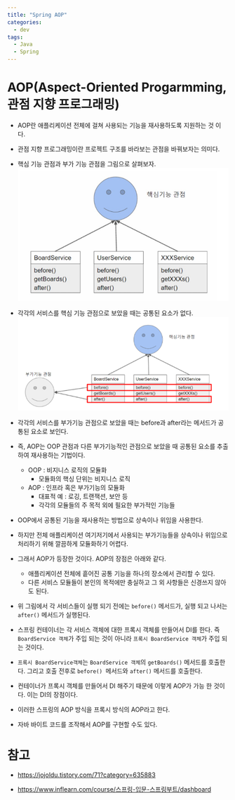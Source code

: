 ```yaml
---
title: "Spring AOP"
categories:
  - dev
tags:
  - Java
  - Spring
---
```


# AOP(Aspect-Oriented Progarmming, 관점 지향 프로그래밍)

- AOP란 애플리케이션 전체에 걸쳐 사용되는 기능을 재사용하도록 지원하는 것 이다.

- 관점 지향 프로그래밍이란 프로젝트 구조를 바라보는 관점을 바꿔보자는 의미다.
- 핵심 기능 관점과 부가 기능 관점을 그림으로 살펴보자.
![](../../assets/images/2020-09-19-13-06-32.png)
- 각각의 서비스를 핵심 기능 관점으로 보았을 때는 공통된 요소가 없다.
  ![](../../assets/images/2020-09-19-13-07-49.png)
- 각각의 서비스를 부가기능 관점으로 보았을 때는 before과 after라는 메서드가 공통된 요소로 보인다.
- 즉, AOP는 OOP 관점과 다른 부가기능적인 관점으로 보았을 때 공통된 요소를 추출하여 재사용하는 기법이다. 
  - OOP : 비지니스 로직의 모듈화
    - 모듈화의 핵싱 단위는 비지니스 로직
  - AOP : 인프라 혹은 부가기능의 모듈화
    - 대표적 예 : 로깅, 트랜잭션, 보안 등
    - 각각의 모듈들의 주 목적 외에 필요한 부가적인 기능들
- OOP에서 공통된 기능을 재사용하는 방법으로 상속이나 위임을 사용한다. 
- 하지만 전체 애플리케이션 여기저기에서 사용되는 부가기능들을 상속이나 위임으로 처리하기 위해 깔끔하게 모듈화하기 어렵다.
- 그래서 AOP가 등장한 것이다. AOP의 장점은 아래와 같다.
  - 애플리케이션 전체에 흩어진 공통 기능을 하나의 장소에서 관리할 수 있다.
  - 다른 서비스 모듈들이 본인의 목적에만 충실하고 그 외 사항들은 신경쓰지 않아도 된다. 

- 위 그림에서 각 서비스들이 실행 되기 전에는 `before()` 메서드가, 실행 되고 나서는 `after()` 메서드가 실행된다. 
- 스프링 컨테이너는 각 서비스 객체에 대한 프록시 객체를 만들어서 DI를 한다. 즉 `BoardService 객체`가 주입 되는 것이 아니라 `프록시 BoardService 객체`가 주입 되는 것이다. 
- `프록시 BoardService객체`는 `BoardService 객체`의 `getBoards()` 메서드를 호출한다. 그리고 호출 전후로 `before() `메서드와 `after()` 메서드를 호출한다. 
- 컨테이너가 프록시 객체를 만들어서 DI 해주기 때문에 이렇게 AOP가 가능 한 것이다. 이는 DI의 장점이다. 
- 이러한 스프링의 AOP 방식을 프록시 방식의 AOP라고 한다. 
- 자바 바이트 코드를 조작해서 AOP를 구현할 수도 있다. 

# 참고
- https://jojoldu.tistory.com/71?category=635883

- https://www.inflearn.com/course/스프링-입문-스프링부트/dashboard